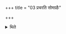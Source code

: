 +++
title = "03 प्रचरति सोमग्रहैः"

+++

<details><summary>थिते</summary>

3. (The Adhvaryu) performs the ritual of the Soma-scoops. 
</details>
